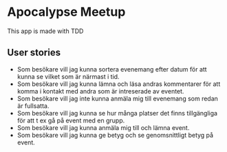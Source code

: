 # Apocalypse Meetup

This app is made with TDD

## User stories

- Som besökare vill jag kunna sortera evenemang efter datum för att kunna se vilket som är närmast i tid.
- Som besökare vill jag kunna lämna och läsa andras kommentarer för att komma i kontakt med andra som är intreserade av eventet.
- Som besökare vill jag inte kunna anmäla mig till evenemang som redan är fullsatta.
- Som besökare vill jag kunna se hur många platser det finns tillgängliga för att t ex gå på event med en grupp.
- Som besökare vill jag kunna anmäla mig till och lämna event.
- Som besökare vill jag kunna ge betyg och se genomsnittligt betyg på event.
